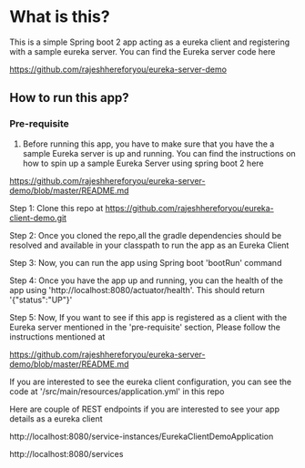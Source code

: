 # What is this?

This is a simple Spring boot 2 app acting as a eureka client and registering with a sample eureka server. You can find the Eureka server code here

https://github.com/rajeshhereforyou/eureka-server-demo


## How to run this app?

### Pre-requisite

1. Before running this app, you have to make sure that you have the a sample Eureka server is up and running. You can find the instructions on how to spin up a sample Eureka Server using spring boot 2 here

https://github.com/rajeshhereforyou/eureka-server-demo/blob/master/README.md

Step 1: Clone this repo at https://github.com/rajeshhereforyou/eureka-client-demo.git

Step 2: Once you cloned the repo,all the gradle dependencies should be resolved and available in your classpath to run the app as an Eureka Client

Step 3: Now, you can run the app using Spring boot 'bootRun' command

Step 4: Once you have the app up and running, you can the health of the app using 'http://localhost:8080/actuator/health'. This should return '{"status":"UP"}'

Step 5: Now, If you want to see if this app is registered as a client with the Eureka server mentioned in the 'pre-requisite' section, Please follow the instructions mentioned at  

https://github.com/rajeshhereforyou/eureka-server-demo/blob/master/README.md

If you are interested to see the eureka client  configuration, you can see the code at '/src/main/resources/application.yml' in this repo


Here are couple of REST endpoints if you are interested to see your app details as a eureka client


http://localhost:8080/service-instances/EurekaClientDemoApplication

http://localhost:8080/services